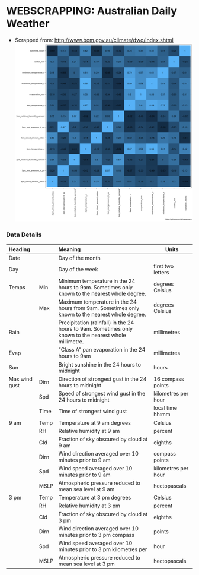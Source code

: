 # WEBSCRAPPING: Australian Daily Weather

-   Scrapped from: <http://www.bom.gov.au/climate/dwo/index.shtml> ![](./corr_plot.png)

### Data Details

| Heading |   | Meaning | Units |
|:-----------------|:------------------|:-----------------|------------------|
| Date |  | Day of the month |  |
| Day |  | Day of the week | first two letters |
| Temps | Min | Minimum temperature in the 24 hours to 9am. Sometimes only known to the nearest whole degree. | degrees Celsius |
|  | Max | Maximum temperature in the 24 hours from 9am. Sometimes only known to the nearest whole degree. | degrees Celsius |
| Rain |  | Precipitation (rainfall) in the 24 hours to 9am. Sometimes only known to the nearest whole millimetre. | millimetres |
| Evap |  | "Class A" pan evaporation in the 24 hours to 9am | millimetres |
| Sun |  | Bright sunshine in the 24 hours to midnight | hours |
| Max wind gust | Dirn | Direction of strongest gust in the 24 hours to midnight | 16 compass points |
|  | Spd | Speed of strongest wind gust in the 24 hours to midnight | kilometres per hour |
|  | Time | Time of strongest wind gust | local time hh:mm |
| 9 am | Temp | Temperature at 9 am degrees | Celsius |
|  | RH | Relative humidity at 9 am | percent |
|  | Cld | Fraction of sky obscured by cloud at 9 am | eighths |
|  | Dirn | Wind direction averaged over 10 minutes prior to 9 am | compass points |
|  | Spd | Wind speed averaged over 10 minutes prior to 9 am | kilometres per hour |
|  | MSLP | Atmospheric pressure reduced to mean sea level at 9 am | hectopascals |
| 3 pm | Temp | Temperature at 3 pm degrees | Celsius |
|  | RH | Relative humidity at 3 pm | percent |
|  | Cld | Fraction of sky obscured by cloud at 3 pm | eighths |
|  | Dirn | Wind direction averaged over 10 minutes prior to 3 pm compass | points |
|  | Spd | Wind speed averaged over 10 minutes prior to 3 pm kilometres per | hour |
|  | MSLP | Atmospheric pressure reduced to mean sea level at 3 pm | hectopascals |
